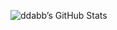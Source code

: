 ![ddabb’s GitHub Stats](https://github-readme-stats.vercel.app/api?username=ddabb&show_icons=true&hide_border=true&bg_color=192133&title_color=efb752&icon_color=efb752&text_color=70bed9)
